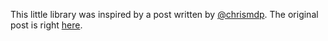 This little library was inspired by a post written by
[@chrismdp](https://twitter.com/chrismdp). The original post is right
[here](http://chrismdp.com/2010/11/how-im-writing-my-book-using-git-and-ruby/).
